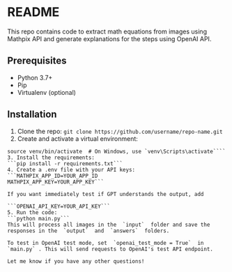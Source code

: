 # README

This repo contains code to extract math equations from images using Mathpix API and generate explanations for the steps using OpenAI API.

## Prerequisites

- Python 3.7+
- Pip
- Virtualenv (optional)

## Installation

1. Clone the repo:
```git clone https://github.com/username/repo-name.git```
2. Create and activate a virtual environment:
```virtualenv venv
source venv/bin/activate  # On Windows, use `venv\Scripts\activate````
3. Install the requirements:
```pip install -r requirements.txt```
4. Create a .env file with your API keys:
```MATHPIX_APP_ID=YOUR_APP_ID
MATHPIX_APP_KEY=YOUR_APP_KEY```

If you want immediately test if GPT understands the output, add

```OPENAI_API_KEY=YOUR_API_KEY```
5. Run the code:
```python main.py```
This will process all images in the  `input`  folder and save the responses in the  `output`  and  `answers`  folders.

To test in OpenAI test mode, set  `openai_test_mode = True`  in  `main.py` . This will send requests to OpenAI's test API endpoint.

Let me know if you have any other questions!

